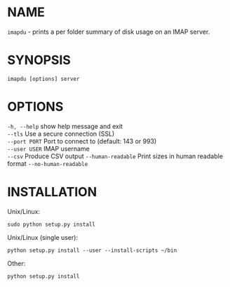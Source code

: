 NAME
====
`imapdu` - prints a per folder summary of disk usage on an IMAP server.

SYNOPSIS
========
`imapdu [options] server`

OPTIONS
=======
`-h, --help`   show help message and exit  
`--tls`        Use a secure connection (SSL)  
`--port PORT`  Port to connect to (default: 143 or 993)  
`--user USER`  IMAP username  
`--csv`        Produce CSV output
`--human-readable`  Print sizes in human readable format
`--no-human-readable`

INSTALLATION
============

Unix/Linux:

    sudo python setup.py install


Unix/Linux (single user):

    python setup.py install --user --install-scripts ~/bin


Other:

    python setup.py install


